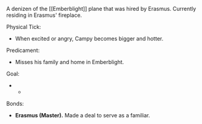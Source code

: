 A denizen of the [[Emberblight]] plane that was hired by Erasmus.
Currently residing in Erasmus' fireplace.

Physical Tick:
- When excited or angry, Campy becomes bigger and hotter.

Predicament:
- Misses his family and home in Emberblight.

Goal:
- -

Bonds:
- **Erasmus (Master).** Made a deal to serve as a familiar.